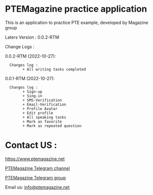 # PTEMagazine practice application
This is an application to practice PTE example, developed by Magazine group



Laters Version : 0.0.2-RTM 

Change Logs :

  0.0.2-RTM (2022-10-27):
  
      Changes log :
            + All writing tasks completed            
  
  0.0.1-RTM (2022-10-27):
  
      Changes log :
            + Sign-up            
            + Sing-in            
            + SMS-Verification            
            + Email-Verification            
            + Profile Avatar           
            + Edit profile            
            + All speaking tasks            
            + Mark as favorite            
            + Mark as repeated question
            
    
# Contact US :
https://www.ptemagazine.net

[PTEMagazine Telegram channel](https://t.me/PTEmagazine)

[PTEMagazine Telegram group](https://t.me/PTEmag)

Email us: info@ptemagazine.net
